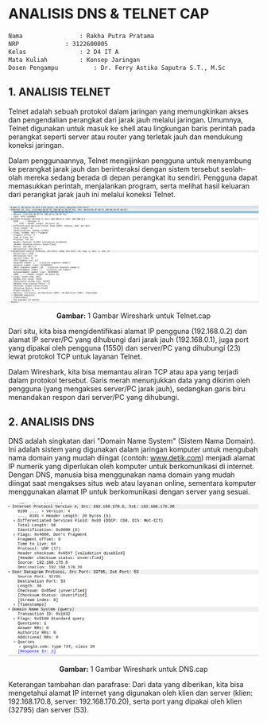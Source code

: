 # ANALISIS DNS & TELNET CAP

    Nama		        : Rakha Putra Pratama
    NRP		        : 3122600005
    Kelas		        : 2 D4 IT A
    Mata Kuliah	        : Konsep Jaringan
    Dosen Pengampu	        : Dr. Ferry Astika Saputra S.T., M.Sc

## 1. ANALISIS TELNET

Telnet adalah sebuah protokol dalam jaringan yang memungkinkan akses dan pengendalian perangkat dari jarak jauh melalui jaringan. Umumnya, Telnet digunakan untuk masuk ke shell atau lingkungan baris perintah pada perangkat seperti server atau router yang terletak jauh dan mendukung koneksi jaringan.

Dalam penggunaannya, Telnet mengijinkan pengguna untuk menyambung ke perangkat jarak jauh dan berinteraksi dengan sistem tersebut seolah-olah mereka sedang berada di depan perangkat itu sendiri. Pengguna dapat memasukkan perintah, menjalankan program, serta melihat hasil keluaran dari perangkat jarak jauh ini melalui koneksi Telnet.

<div align="center">
<img src="assets/telnet-cap.png">
<p><strong>Gambar:</strong> 1 Gambar Wireshark untuk Telnet.cap</p>
</div>

Dari situ, kita bisa mengidentifikasi alamat IP pengguna (192.168.0.2) dan alamat IP server/PC yang dihubungi dari jarak jauh (192.168.0.1), juga port yang dipakai oleh pengguna (1550) dan server/PC yang dihubungi (23) lewat protokol TCP untuk layanan Telnet.

Dalam Wireshark, kita bisa memantau aliran TCP atau apa yang terjadi dalam protokol tersebut. Garis merah menunjukkan data yang dikirim oleh pengguna (yang mengakses server/PC jarak jauh), sedangkan garis biru menandakan respon dari server/PC yang dihubungi.


## 2. ANALISIS DNS

DNS adalah singkatan dari "Domain Name System" (Sistem Nama Domain). Ini adalah sistem yang digunakan dalam jaringan komputer untuk mengubah nama domain yang mudah diingat (contoh: <a href="www.detik.com">www.detik.com</a>) menjadi alamat IP numerik yang diperlukan oleh komputer untuk berkomunikasi di internet. Dengan DNS, manusia bisa menggunakan nama domain yang mudah diingat saat mengakses situs web atau layanan online, sementara komputer menggunakan alamat IP untuk berkomunikasi dengan server yang sesuai.

<div align="center">
<img src="assets/dns-cap.png">
<p><strong>Gambar:</strong> 1 Gambar Wireshark untuk DNS.cap</p>
</div>

Keterangan tambahan dan parafrase: Dari data yang diberikan, kita bisa mengetahui alamat IP internet yang digunakan oleh klien dan server (klien: 192.168.170.8, server: 192.168.170.20), serta port yang dipakai oleh klien (32795) dan server (53).
